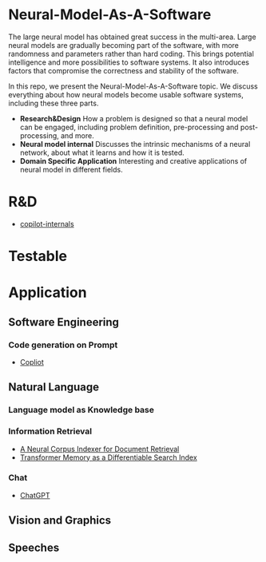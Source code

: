 # Neural-Model-As-A-Software
The large neural model has obtained great success in the multi-area. 
Large neural models are gradually becoming part of the software, with more randomness and parameters rather than hard coding. 
This brings potential intelligence and more possibilities to software systems. 
It also introduces factors that compromise the correctness and stability of the software.

In this repo, we present the Neural-Model-As-A-Software topic. We discuss everything about how neural models become usable software systems, including these three parts.

* **Research&Design** How a problem is designed so that a neural model can be engaged, including problem definition, pre-processing and post-processing, and more.
* **Neural model internal** Discusses the intrinsic mechanisms of a neural network, about what it learns and how it is tested.
* **Domain Specific Application** Interesting and creative applications of neural model in different fields.


# R&D

* [copilot-internals](https://thakkarparth007.github.io/copilot-explorer/posts/copilot-internals)


# Testable

# Application

## Software Engineering

### Code generation on Prompt

* [Copliot](https://github.com/features/copilot)


## Natural Language

### Language model as Knowledge base

### Information Retrieval

* [A Neural Corpus Indexer for Document Retrieval](https://arxiv.org/abs/2206.02743)
* [Transformer Memory as a Differentiable Search Index](https://arxiv.org/abs/2202.06991)


### Chat

* [ChatGPT](https://openai.com/blog/chatgpt/)

## Vision and Graphics

## Speeches

